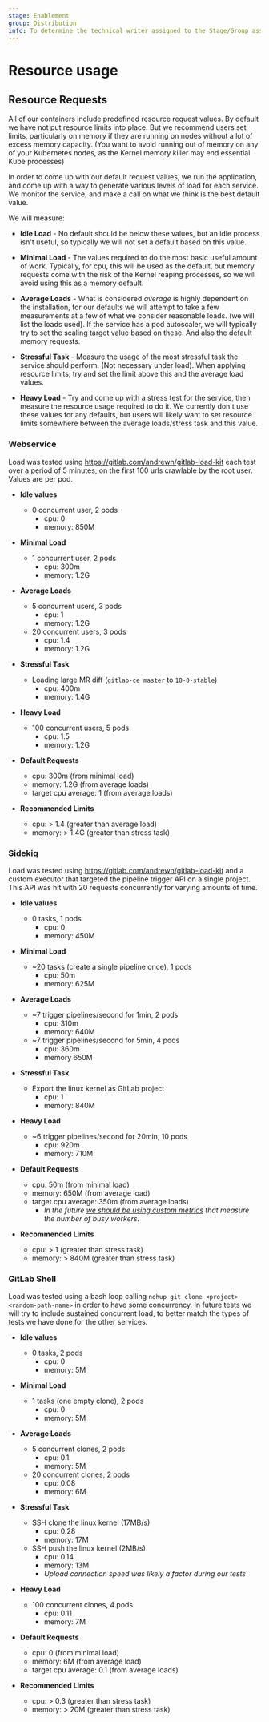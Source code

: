 ```yaml
---
stage: Enablement
group: Distribution
info: To determine the technical writer assigned to the Stage/Group associated with this page, see https://about.gitlab.com/handbook/engineering/ux/technical-writing/#designated-technical-writers
---
```


# Resource usage

## Resource Requests

All of our containers include predefined resource request values. By default we
have not put resource limits into place. But we recommend users set limits, particularly
on memory if they are running on nodes without a lot of excess memory capacity.
(You want to avoid running out of memory on any of your Kubernetes nodes, as the
Kernel memory killer may end essential Kube processes)

In order to come up with our default request values, we run the application, and
come up with a way to generate various levels of load for each service. We monitor the
service, and make a call on what we think is the best default value.

We will measure:

- **Idle Load** - No default should be below these values, but an idle process
  isn't useful, so typically we will not set a default based on this value.

- **Minimal Load** - The values required to do the most basic useful amount of work.
  Typically, for cpu, this will be used as the default, but memory requests come with
  the risk of the Kernel reaping processes, so we will avoid using this as a memory default.

- **Average Loads** - What is considered *average* is highly dependent on the installation,
  for our defaults we will attempt to take a few measurements at a few of what we
  consider reasonable loads. (we will list the loads used). If the service has a pod
  autoscaler, we will typically try to set the scaling target value based on these.
  And also the default memory requests.

- **Stressful Task** - Measure the usage of the most stressful task the service
  should perform. (Not necessary under load). When applying resource limits, try and
  set the limit above this and the average load values.

- **Heavy Load** - Try and come up with a stress test for the service, then measure
  the resource usage required to do it. We currently don't use these values for any
  defaults, but users will likely want to set resource limits somewhere between the
  average loads/stress task and this value.

### Webservice

Load was tested using <https://gitlab.com/andrewn/gitlab-load-kit> each test over
a period of 5 minutes, on the first 100 urls crawlable by the root user. Values
are per pod.

- **Idle values**
  - 0 concurrent user, 2 pods
    - cpu: 0
    - memory: 850M

- **Minimal Load**
  - 1 concurrent user, 2 pods
    - cpu: 300m
    - memory: 1.2G

- **Average Loads**
  - 5 concurrent users, 3 pods
    - cpu: 1
    - memory: 1.2G
  - 20 concurrent users, 3 pods
    - cpu: 1.4
    - memory: 1.2G

- **Stressful Task**
  - Loading large MR diff (`gitlab-ce master` to `10-0-stable`)
    - cpu: 400m
    - memory: 1.4G

- **Heavy Load**
  - 100 concurrent users, 5 pods
    - cpu: 1.5
    - memory: 1.2G

- **Default Requests**
  - cpu: 300m (from minimal load)
  - memory: 1.2G (from average loads)
  - target cpu average: 1 (from average loads)

- **Recommended Limits**
  - cpu: > 1.4 (greater than average load)
  - memory: > 1.4G (greater than stress task)

### Sidekiq

Load was tested using <https://gitlab.com/andrewn/gitlab-load-kit> and a custom executor that targeted the pipeline trigger API on a single project. This API was hit with 20 requests concurrently for varying amounts of time.

- **Idle values**
  - 0 tasks, 1 pods
    - cpu: 0
    - memory: 450M

- **Minimal Load**
  - ~20 tasks (create a single pipeline once), 1 pods
    - cpu: 50m
    - memory: 625M

- **Average Loads**
  - ~7 trigger pipelines/second for 1min, 2 pods
    - cpu: 310m
    - memory: 640M
  - ~7 trigger pipelines/second for 5min, 4 pods
    - cpu: 360m
    - memory 650M

- **Stressful Task**
  - Export the linux kernel as GitLab project
    - cpu: 1
    - memory: 840M

- **Heavy Load**
  - ~6 trigger pipelines/second for 20min, 10 pods
    - cpu: 920m
    - memory: 710M

- **Default Requests**
  - cpu: 50m (from minimal load)
  - memory: 650M (from average load)
  - target cpu average: 350m (from average loads)
    - *In the future [we should be using custom metrics](https://gitlab.com/gitlab-org/charts/gitlab/-/issues/1008) that measure the number of busy workers.*

- **Recommended Limits**
  - cpu: > 1 (greater than stress task)
  - memory: > 840M (greater than stress task)

### GitLab Shell

Load was tested using a bash loop calling  `nohup git clone <project> <random-path-name>` in order to have some concurrency.
In future tests we will try to include sustained concurrent load, to better match the types of tests we have done for the other services.

- **Idle values**
  - 0 tasks, 2 pods
    - cpu: 0
    - memory: 5M

- **Minimal Load**
  - 1 tasks (one empty clone), 2 pods
    - cpu: 0
    - memory: 5M

- **Average Loads**
  - 5 concurrent clones, 2 pods
    - cpu: 0.1
    - memory: 5M
  - 20 concurrent clones, 2 pods
    - cpu: 0.08
    - memory: 6M

- **Stressful Task**
  - SSH clone the linux kernel (17MB/s)
    - cpu: 0.28
    - memory: 17M
  - SSH push the linux kernel (2MB/s)
    - cpu: 0.14
    - memory: 13M
    - *Upload connection speed was likely a factor during our tests*

- **Heavy Load**
  - 100 concurrent clones, 4 pods
    - cpu: 0.11
    - memory: 7M

- **Default Requests**
  - cpu: 0 (from minimal load)
  - memory: 6M (from average load)
  - target cpu average: 0.1 (from average loads)

- **Recommended Limits**
  - cpu: > 0.3 (greater than stress task)
  - memory: > 20M (greater than stress task)
